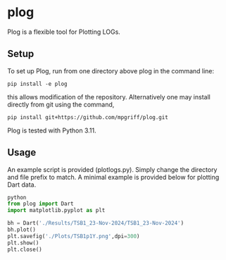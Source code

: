 # plog
Plog is a flexible tool for Plotting LOGs.

## Setup
To set up Plog, run from one directory above plog in the command line: 
```shell
pip install -e plog
```
this allows modification of the repository. Alternatively one may install directly from git using the command,
```shell
pip install git+https://github.com/mpgriff/plog.git
```

Plog is tested with Python 3.11.

## Usage
An example script is provided (plotlogs.py).  Simply change the directory and file prefix to match.  A minimal example is provided below for plotting Dart data.

```python
python
from plog import Dart
import matplotlib.pyplot as plt

bh = Dart('./Results/TSB1_23-Nov-2024/TSB1_23-Nov-2024')
bh.plot()
plt.savefig('./Plots/TSB1p1Y.png',dpi=300)
plt.show()
plt.close()
```
